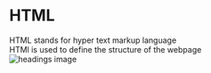 <h1>HTML</h1>
HTML stands for hyper text markup language<br>
HTMl is used to define the structure of the webpage<br>
<img src="D:\WEB DEV\WEBDEV\HTML\Screenshot 2024-12-01 161730.png" alt="headings image">